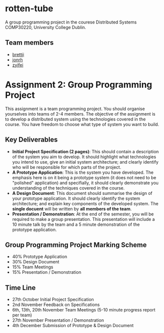 # rotten-tube
A group programming project in the courese Distributed Systems COMP30220, University College Dublin.

## Team members
* [brettji](https://github.com/brettji)
* [jonrh](https://github.com/jonrh)
* [zyifei](https://github.com/zyifei)

# Assignment 2: Group Programming Project
This assignment is a team programming project. You should organise yourselves into teams of 2-4 members. The objective of the assignment is to develop a distributed system using the technologies covered in the course. You have freedom to choose what type of system you want to build.

## Key Deliverables
* **Initial Project Specification (2 pages)**: This should contain a description of the system you aim to develop. It should highlight what technologies you intend to use, give an initial system architecture; and clearly identify who will be responsible for which parts of the project.
* **A Prototype Application**: This is the system you have developed. The emphasis here is on it being a prototype system (it does not need to be "polished" application) and specifially, it should clearly demonstrate you understanding of the techniques covered in the course.
* **A Design Document**: This document should summarise the design of your prototype application. It should clearly identify the system architecture; and explain key components of the developed system. The **single docuent** will be written by **all members of the team**.
* **Presentation / Demonstration**: At the end of the semester, you will be required to make a group presentation. This presentation will include a 10 minute talk by the team and a 5 minute demonstration of the prototype application.

## Group Programming Project Marking Scheme
* 40% Prototype Application
* 30% Design Document
* 15% Team Meetings
* 15% Presentation / Demonstration

## Time Line
* 27th October Initial Project Specification
* 2nd November Feedback on Specifications
* 6th, 13th, 20th November Team Meetings (5-10 minute progress report per team)
* 27th November Presentation / Demonstration
* 4th December Submission of Prototype & Design Document
